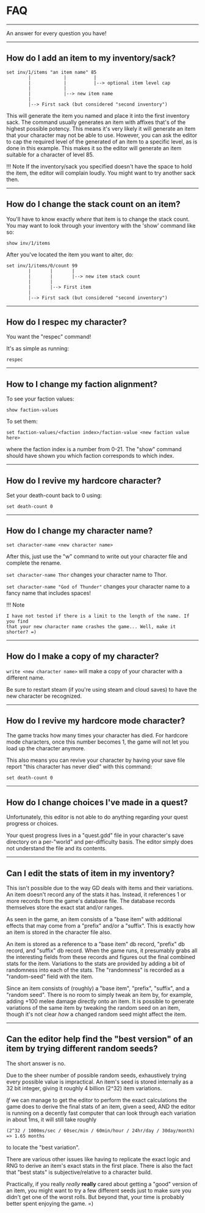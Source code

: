 # FAQ

---

An answer for every question you have!

---
## How do I add an item to my inventory/sack?
```
set inv/1/items "an item name" 85
        |            |          |
        |            |          |--> optional item level cap
        |            |
        |            |--> new item name
        |
        |--> First sack (but considered "second inventory")
```

This will generate the item you named and place it into the first inventory
sack. The command usually generates an item with affixes that's of the highest
possible potency. This means it's very likely it will generate an item that your
character may not be able to use. However, you can ask the editor to cap the
required level of the generated of an item to a specific level, as is done in
this example. This makes it so the editor will generate an item suitable for a
character of level 85.

!!! Note
    If the inventory/sack you specified doesn't have the space to hold the
    item, the editor will complain loudly. You might want to try another sack
    then.

---
## How do I change the stack count on an item?
You'll have to know exactly *where* that item is to change the stack count. You
may want to look through your inventory with the 'show' command like so:
```
show inv/1/items
```

After you've located the item you want to alter, do:
```
set inv/1/items/0/count 99
        |       |       |
        |       |       |--> new item stack count
        |       |
        |       |--> First item
        |
        |--> First sack (but considered "second inventory")
```

---
## How do I respec my character?

You want the "respec" command!

It's as simple as running:
```
respec
```

---
## How to I change my faction alignment?

To see your faction values:
```
show faction-values
```

To set them:
```
set faction-values/<faction index>/faction-value <new faction value here>
```
where the faction index is a number from 0-21. The "show" command should have
shown you which faction corresponds to which index.

---
## How do I revive my hardcore character?

Set your death-count back to 0 using:
```
set death-count 0
```

---

## How do I change my character name?

```set character-name <new character name>```

After this, just use the "w" command to write out your character file and
complete the rename.

```set character-name Thor``` changes your character name to Thor.

```set character-name "God of Thunder"``` changes your character name to a fancy name
that includes spaces!

!!! Note

    I have not tested if there is a limit to the length of the name. If you find
    that your new character name crashes the game... Well, make it shorter? =)


---
## How do I make a copy of my character?
```write <new character name>``` will make a copy of your character with a
different name.

Be sure to restart steam (if you're using steam and cloud saves) to have the new
character be recognized.

---
## How do I revive my hardcore mode character?
The game tracks how many times your character has died. For hardcore mode characters, once
this number becomes 1, the game will not let you load up the character anymore.

This also means you can revive your character by having your save file report "this character
has never died" with this command:

```
set death-count 0
```

---
## How do I change choices I've made in a quest?
Unfortunately, this editor is not able to do anything regarding your quest
progress or choices.

Your quest progress lives in a "quest.gdd" file in your character's save
directory on a per-"world" and per-difficulty basis. The editor simply does
not understand the file and its contents.


---
## Can I edit the stats of item in my inventory?
This isn't possible due to the way GD deals with items and their variations.
An item doesn't record any of the stats it has. Instead, it references 1 or more
records from the game's database file. The database records themselves store
the exact stat and/or ranges.

As seen in the game, an item consists of a "base item" with additional effects
that may come from a "prefix" and/or a "suffix". This is exactly how an item is
stored in the character file also.

An item is stored as a reference to a "base item" db record, "prefix" db record,
and "suffix" db record. When the game runs, it presumably grabs all the interesting
fields from these records and figures out the final combined stats for the item.
Variations to the stats are provided by adding a bit of randomness into each of the
stats. The "randomness" is recorded as a "random-seed" field with the item.

Since an item consists of (roughly) a "base item", "prefix", "suffix", and a
"random seed". There is no room to simply tweak an item by, for example, adding
+100 melee damage directly onto an item. It is possible to generate variations of
the same item by tweaking the random seed on an item, though it's not clear *how*
a changed random seed might affect the item.

---
## Can the editor help find the "best version" of an item by trying different random seeds?
The short answer is no.

Due to the sheer number of possible random seeds, exhaustively trying every
possible value is impractical. An item's seed is stored internally as a 32 bit
integer, giving it roughly 4 billion (2^32) item variations.

*If* we can manage to get the editor to perform the exact calculations the game
does to derive the final stats of an item, given a seed, AND the editor is
running on a decently fast computer that can look through each variation in about 1ms,
it will still take roughly

```
(2^32 / 1000ms/sec / 60sec/min / 60min/hour / 24hr/day / 30day/month)
=> 1.65 months
```

to locate the "best variation".

There are various other issues like having to replicate the exact logic and RNG
to derive an item's exact stats in the first place. There is also the fact that
"best stats" is subjective/relative to a character build.

Practically, if you really *really* **really** cared about getting a "good" version of
an item, you might want to try a few different seeds just to make sure you
didn't get one of the worst rolls. But beyond that, your time is probably better
spent enjoying the game. =)

